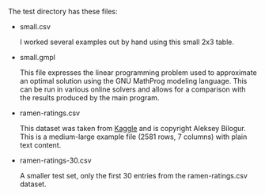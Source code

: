 The test directory has these files:

- small.csv

  I worked several examples out by hand using this small 2x3 table.

- small.gmpl

  This file expresses the linear programming problem used to approximate an optimal solution
using the GNU MathProg modeling language.
This can be run in various online solvers
and allows for a comparison with the results produced by the main program.

- ramen-ratings.csv

  This dataset was taken from [Kaggle](https://www.kaggle.com/residentmario/ramen-ratings)
and is copyright Aleksey Bilogur.
This is a medium-large example file (2581 rows, 7 columns) with plain text content.

- ramen-ratings-30.csv

  A smaller test set, only the first 30 entries from the ramen-ratings.csv dataset.

